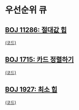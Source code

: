 # 우선순위 큐

## [BOJ 11286: 절대값 힙](https://www.acmicpc.net/problem/11286)
[(코드)](https://github.com/DJ-archive/Algorithm-DataStructure/blob/main/0minyoung0/algorithm/23_우선순위큐/Boj11286.java)

## [BOJ 1715: 카드 정렬하기](https://www.acmicpc.net/problem/1715)
[(코드)](https://github.com/DJ-archive/Algorithm-DataStructure/blob/main/0minyoung0/algorithm/23_우선순위큐/Boj1715.java)

## [BOJ 1927: 최소 힙](https://www.acmicpc.net/problem/1927)
[(코드)](https://github.com/DJ-archive/Algorithm-DataStructure/blob/main/0minyoung0/algorithm/23_우선순위큐/Boj1927.java)